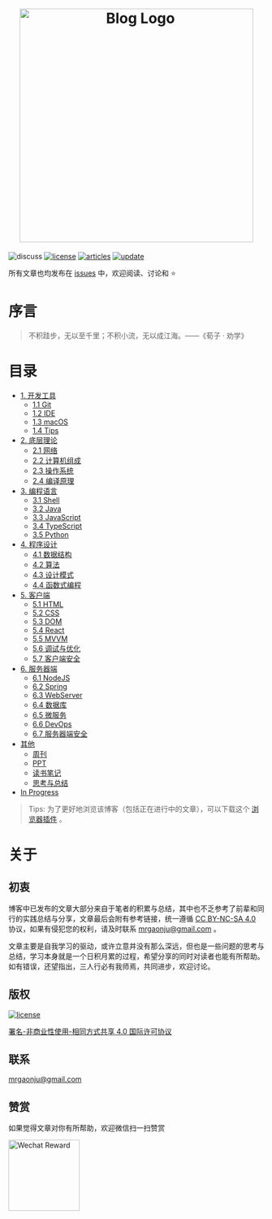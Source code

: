<h1 align="center">
    <img width="460" src="https://github.com/muwenzi/Program-Blog/blob/master/%e8%b5%84%e6%ba%90/img/logo.svg" alt="Blog Logo">
</h1>

![discuss][discuss-image]
[![license][license-image]][license-url]
[![articles][articles-image]][articles-url]
[![update][update-image]][update-url]

所有文章也均发布在 [issues][articles-url] 中，欢迎阅读、讨论和 :star:

# 序言

> 不积跬步，无以至千里；不积小流，无以成江海。——《荀子 · 劝学》

# 目录

- [1. 开发工具][1-url]
  - [1.1 Git][1.1-url]
  - [1.2 IDE][1.2-url]
  - [1.3 macOS][1.3-url]
  - [1.4 Tips][1.4-url]
- [2. 底层理论][2-url]
  - [2.1 网络][2.1-url]
  - [2.2 计算机组成][2.2-url]
  - [2.3 操作系统][2.3-url]
  - [2.4 编译原理][2.4-url]
- [3. 编程语言][3-url]
  - [3.1 Shell][3.1-url]
  - [3.2 Java][3.2-url]
  - [3.3 JavaScript][3.3-url]
  - [3.4 TypeScript][3.4-url]
  - [3.5 Python][3.5-url]
- [4. 程序设计][4-url]
  - [4.1 数据结构][4.1-url]
  - [4.2 算法][4.2-url]
  - [4.3 设计模式][4.3-url]
  - [4.4 函数式编程][4.4-url]
- [5. 客户端][5-url]
  - [5.1 HTML][5.1-url]
  - [5.2 CSS][5.2-url]
  - [5.3 DOM][5.3-url]
  - [5.4 React][5.4-url]
  - [5.5 MVVM][5.5-url]
  - [5.6 调试与优化][5.6-url]
  - [5.7 客户端安全][5.7-url]
- [6. 服务器端][6-url]
  - [6.1 NodeJS][6.1-url]
  - [6.2 Spring][6.2-url]
  - [6.3 WebServer][6.3-url]
  - [6.4 数据库][6.4-url]
  - [6.5 微服务][6.5-url]
  - [6.6 DevOps][6.6-url]
  - [6.7 服务器端安全][6.7-url]
- [其他][others-url]
  - [周刊][weekly-url]
  - [PPT][ppt-url]
  - [读书笔记][books-url]
  - [思考与总结][thinking-url]
- [In Progress][wip-url]

> Tips: 为了更好地浏览该博客（包括正在进行中的文章），可以下载这个 [浏览器插件][octotree-url] 。

# 关于

## 初衷

博客中已发布的文章大部分来自于笔者的积累与总结，其中也不乏参考了前辈和同行的实践总结与分享，文章最后会附有参考链接，统一遵循 [CC BY-NC-SA 4.0][license-url] 协议，如果有侵犯您的权利，请及时联系 mrgaonju@gmail.com 。

文章主要是自我学习的驱动，或许立意并没有那么深远，但也是一些问题的思考与总结，学习本身就是一个日积月累的过程，希望分享的同时对读者也能有所帮助。如有错误，还望指出，三人行必有我师焉，共同进步，欢迎讨论。

## 版权

[![license][license-image]][license-url]

[署名-非商业性使用-相同方式共享 4.0 国际许可协议][license-url]

## 联系

mrgaonju@gmail.com

## 赞赏

如果觉得文章对你有所帮助，欢迎微信扫一扫赞赏

<img width="140" alt="Wechat Reward" src="https://user-images.githubusercontent.com/12554487/40411114-12f878dc-5ea2-11e8-929f-5b7334b76b64.png" >

[license-image]: https://img.shields.io/badge/license-CC%20BY--NC--SA-green.svg?style=flat-square
[discuss-image]: https://img.shields.io/badge/discuss-welcome-brightgreen.svg?style=flat-square
[articles-image]: https://img.shields.io/github/issues/muwenzi/program-blog.svg?style=flat-square&label=articles
[update-image]: https://img.shields.io/github/last-commit/muwenzi/program-blog.svg?style=flat-square&label=update
[license-url]: https://creativecommons.org/licenses/by-nc-sa/4.0/deed.zh
[articles-url]: https://github.com/muwenzi/Program-Blog/issues
[update-url]: https://github.com/muwenzi/Program-Blog/commits/master
[octotree-url]: https://github.com/buunguyen/octotree
[message-board-url]: https://github.com/muwenzi/Program-Blog/issues/91
[others-url]: https://github.com/muwenzi/Program-Blog/labels/其他
[weekly-url]: https://github.com/muwenzi/Program-Blog/labels/周刊
[ppt-url]: https://github.com/muwenzi/Program-Blog/labels/PPT
[books-url]: https://github.com/muwenzi/Program-Blog/labels/读书笔记
[thinking-url]: https://github.com/muwenzi/Program-Blog/labels/思考与总结
[wip-url]: https://github.com/muwenzi/Program-Blog/labels/In%20Progress
[1-url]: https://github.com/muwenzi/Program-Blog/labels/1.%20开发工具
[2-url]: https://github.com/muwenzi/Program-Blog/labels/2.%20底层理论
[3-url]: https://github.com/muwenzi/Program-Blog/labels/3.%20编程语言
[4-url]: https://github.com/muwenzi/Program-Blog/labels/4.%20程序设计
[5-url]: https://github.com/muwenzi/Program-Blog/labels/5.%20客户端
[6-url]: https://github.com/muwenzi/Program-Blog/labels/6.%20服务器端
[1.1-url]: https://github.com/muwenzi/Program-Blog/labels/1.1%20Git
[1.2-url]: https://github.com/muwenzi/Program-Blog/labels/1.2%20IDE
[1.3-url]: https://github.com/muwenzi/Program-Blog/labels/1.3%20macOS
[1.4-url]: https://github.com/muwenzi/Program-Blog/labels/1.4%20Tips
[2.1-url]: https://github.com/muwenzi/Program-Blog/labels/2.1%20网络
[2.2-url]: https://github.com/muwenzi/Program-Blog/labels/2.2%20计算机组成
[2.3-url]: https://github.com/muwenzi/Program-Blog/labels/2.3%20操作系统
[2.4-url]: https://github.com/muwenzi/Program-Blog/labels/2.4%20编译原理
[3.1-url]: https://github.com/muwenzi/Program-Blog/labels/3.1%20Shell
[3.2-url]: https://github.com/muwenzi/Program-Blog/labels/3.2%20Java
[3.3-url]: https://github.com/muwenzi/Program-Blog/labels/3.3%20JavaScript
[3.4-url]: https://github.com/muwenzi/Program-Blog/labels/3.4%20TypeScript
[3.5-url]: https://github.com/muwenzi/Program-Blog/labels/3.5%20Python
[4.1-url]: https://github.com/muwenzi/Program-Blog/labels/4.1%20数据结构
[4.2-url]: https://github.com/muwenzi/Program-Blog/labels/4.2%20算法
[4.3-url]: https://github.com/muwenzi/Program-Blog/labels/4.3%20设计模式
[4.4-url]: https://github.com/muwenzi/Program-Blog/labels/4.4%20函数式编程
[5.1-url]: https://github.com/muwenzi/Program-Blog/labels/5.1%20HTML
[5.2-url]: https://github.com/muwenzi/Program-Blog/labels/5.2%20CSS
[5.3-url]: https://github.com/muwenzi/Program-Blog/labels/5.3%20DOM
[5.4-url]: https://github.com/muwenzi/Program-Blog/labels/5.4%20React
[5.5-url]: https://github.com/muwenzi/Program-Blog/labels/5.5%20MVVM
[5.6-url]: https://github.com/muwenzi/Program-Blog/labels/5.6%20调试与优化
[5.7-url]: https://github.com/muwenzi/Program-Blog/labels/5.7%20客户端安全
[6.1-url]: https://github.com/muwenzi/Program-Blog/labels/6.1%20NodeJS
[6.2-url]: https://github.com/muwenzi/Program-Blog/labels/6.2%20Spring
[6.3-url]: https://github.com/muwenzi/Program-Blog/labels/6.3%20WebServer
[6.4-url]: https://github.com/muwenzi/Program-Blog/labels/6.4%20数据库
[6.5-url]: https://github.com/muwenzi/Program-Blog/labels/6.5%20微服务
[6.6-url]: https://github.com/muwenzi/Program-Blog/labels/6.6%20DevOps
[6.7-url]: https://github.com/muwenzi/Program-Blog/labels/6.7%20服务器端安全
